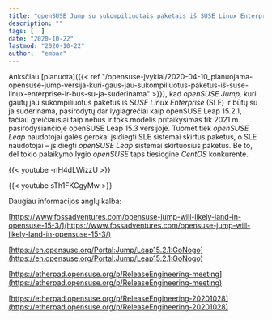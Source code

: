 ```yaml
---
title: "openSUSE Jump su sukompiliuotais paketais iš SUSE Linux Enterprise pasirodys kaip openSUSE Leap 15.3"
description: ""
tags: [  ]
date: "2020-10-22"
lastmod: "2020-10-22"
author:  "embar"
---
```

Anksčiau [planuota]({{< ref "/opensuse-įvykiai/2020-04-10_planuojama-opensuse-jump-versija-kuri-gaus-jau-sukompiliuotus-paketus-iš-suse-linux-enterprise-ir-bus-su-ja-suderinama" >}}), kad _openSUSE Jump,_ kuri gautų jau sukompiliuotus paketus iš _SUSE Linux Enterprise_ (SLE) ir būtų su ja suderinama, pasirodytų dar lygiagrečiai kaip openSUSE Leap 15.2.1, tačiau greičiausiai taip nebus ir toks modelis pritaikysimas tik 2021 m. pasirodysiančioje openSUSE Leap 15.3 versijoje. Tuomet tiek _openSUSE Leap_ naudotojai galės gerokai įsidiegti SLE sistemai skirtus paketus, o SLE naudotojai – įsidiegti _openSUSE Leap_ sistemai skirtuosius paketus. Be to, dėl tokio palaikymo lygio _openSUSE_ taps tiesiogine _CentOS_ konkurente.

{{< youtube -nH4dLWizzU >}}

{{< youtube sTh1FKCgyMw >}}

Daugiau informacijos anglų kalba:

[https://www.fossadventures.com/opensuse-jump-will-likely-land-in-opensuse-15-3/](https://www.fossadventures.com/opensuse-jump-will-likely-land-in-opensuse-15-3/)

[https://en.opensuse.org/Portal:Jump/Leap15.2.1:GoNogo](https://en.opensuse.org/Portal:Jump/Leap15.2.1:GoNogo)

[https://etherpad.opensuse.org/p/ReleaseEngineering-meeting](https://etherpad.opensuse.org/p/ReleaseEngineering-meeting)

[https://etherpad.opensuse.org/p/ReleaseEngineering-20201028](https://etherpad.opensuse.org/p/ReleaseEngineering-20201028)
